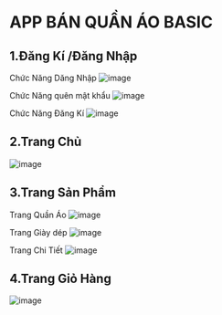 # APP BÁN QUẦN ÁO BASIC
## 1.Đăng Kí /Đăng Nhập
Chức Năng Dăng Nhập
![image](https://github.com/user-attachments/assets/21b2b264-a71f-4a73-ba18-07fe6842d0d7)

Chức Năng quên mật khẩu 
![image](https://github.com/user-attachments/assets/6f533a72-950a-40eb-b46a-a649ae9e1fa8)

Chức Năng Đăng Kí
![image](https://github.com/user-attachments/assets/5b52e1e6-763e-4ac2-b27e-b80f23f3e605)

## 2.Trang Chủ
![image](https://github.com/user-attachments/assets/fa7953a1-055f-44cd-bd99-88b0c6435af9)

## 3.Trang Sản Phẩm
Trang Quần Áo
![image](https://github.com/user-attachments/assets/cf491bfe-c72c-4961-baa6-9f6302d4ca7d)

Trang Giày dép
![image](https://github.com/user-attachments/assets/35a1c4f8-0b53-4fee-8f7c-1bd891444f4b)

Trang Chi Tiết
![image](https://github.com/user-attachments/assets/21987c1f-31c1-4db1-baf7-9906327044c1)

## 4.Trang Giỏ Hàng
![image](https://github.com/user-attachments/assets/527b4d1b-74a4-4688-90d7-392075059710)

